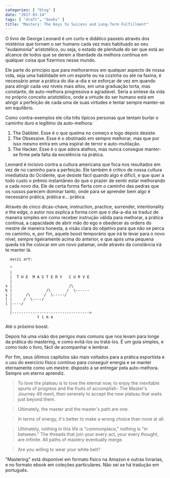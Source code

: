 ```yaml
---
categories: [ "blog" ]
date: "2017-03-14"
tags: [ "draft", "books" ]
title: "Mastery: The Keys to Success and Long-Term Fulfillment"
---
```

O livro de George Leonard é um curto e didático passeio através dos mistérios que tornam o ser humano cada vez mais habituado ao seu "eudaimonia" aristotélico, ou seja, o estado de plenitude do ser que está ao alcance de todos que se derem a liberdade da melhora contínua em qualquer coisa que fizermos nesse mundo.

Ele parte do princípio que para melhorarmos em qualquer aspecto de nossa vida, seja uma habilidade em um esporte ou na cozinha ou até na faxina, é necessário amar a prática do dia-a-dia e se esforçar de vez em quando para atingir cada vez níveis mais altos, em uma graduação torta, mas constante, de auto-melhora progressiva e agradável. Seria a síntese da vida no próprio conceito aristotélico, onde a virtude do ser humano está em atingir a perfeição de cada uma de suas virtudes e tentar sempre manter-se em equilíbrio.

Como contra-exemplos ele cita três típicos personas que tentam burlar o caminho duro e legítimo da auto-melhora:

1. The Dabbler. Esse é o que queima no começo e logo depois desiste.
2. The Obsessive. Esse é o obstinado em sempre melhorar, mas que por isso mesmo entra em uma espiral de terror e auto-mutilação.
3. The Hacker. Esse é o que adora atalhos, mas nunca consegue manter-se firme pela falta da excelência na prática.

Leonard é incisivo contra a cultura americana que foca nos resultados em vez de no caminho para a perfeição. Ele também é crítico de nossa cultura imediatista do Ocidente, que desiste fácil quando algo é difícil, e que quer a todo custo o prêmio instantâneo do que o prazer de sentir estar melhorando a cada novo dia. Ele de certa forma flerta com o caminho das pedras que os russos parecem dominar tanto, onde para se aprender bem algo é necessário prática, prática e... prática.

Através de cinco dicas-chave, instruction, practice, surrender, intentionality e the edge, o autor nos explica a forma com que o dia-a-dia se traduz de maneira simples em como receber instrução válida para melhorar, a prática contínua, a capacidade de abrir mão do ego e obedecer às ordens do mestre de maneira honesta, a visão clara do objetivo para que não se perca no caminho, e, por fim, aquele boost temporário que irá te levar para o novo nível, sempre ligeiramente acima do anterior, e que após uma pequena queda irá lhe colocar em um novo patamar, onde através da constância irá te manter lá.

      ascii art:

      ^
      |
      |  T H E  M A S T E R Y   C U R V E
      |
    s |                         /\
    k |               /\       /  \------
    i |      /\      /  \-----/
    l |     /  \----/
    l |----/
      |
      |---------------------------------->
                  t i m e

Até o próximo boost.

Depois há uma visão dos perigos mais comuns que nos levam para longe da prática do mastering, e como evitá-los ou tratá-los. É um guia simples, e como todo o livro, fácil de acompanhar e lembrar.

Por fim, seus últimos capítulos são mais voltados para a prática esportista e o uso do exercício físico contínuo para conseguir energia e se manter eternamente como um mestre: disposto a se entregar pela auto-melhora. Sempre um eterno aprendiz.

> To love the plateau is to love the eternal now, to enjoy the inevitable spurts of progress and the fruits of accomplish- The Master's Journey 49 ment, then serenely to accept the new plateau that waits just beyond them.

> Ultimately, the master and the master's path are one.

> In terms of energy, it's better to make a wrong choice than none at all.

> Ultimately, nothing in this life is "commonplace," nothing is "in between." The threads that join your every act, your every thought, are infinite. All paths of mastery eventually merge.

> Are you willing to wear your white belt?

"Mastering" está disponível em formato físico na Amazon e outras livrarias, e no formato ebook em coleções particulares. Não sei se há tradução em português.
